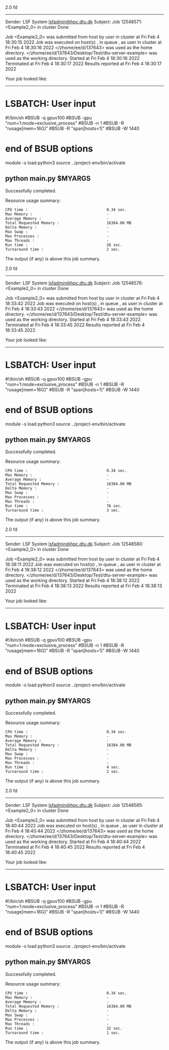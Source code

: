 2.0 fd

------------------------------------------------------------
Sender: LSF System <lsfadmin@hpc.dtu.dk>
Subject: Job 12548571: <Example2_0> in cluster <dcc> Done

Job <Example2_0> was submitted from host <n-62-27-17> by user <s183905> in cluster <dcc> at Fri Feb  4 18:30:15 2022
Job was executed on host(s) <n-62-20-4>, in queue <gpuv100>, as user <s183905> in cluster <dcc> at Fri Feb  4 18:30:16 2022
</zhome/ee/d/137643> was used as the home directory.
</zhome/ee/d/137643/Desktop/Test/dtu-server-example> was used as the working directory.
Started at Fri Feb  4 18:30:16 2022
Terminated at Fri Feb  4 18:30:17 2022
Results reported at Fri Feb  4 18:30:17 2022

Your job looked like:

------------------------------------------------------------
# LSBATCH: User input
#!/bin/sh
#BSUB -q gpuv100
#BSUB -gpu "num=1:mode=exclusive_process"
#BSUB -n 1
#BSUB -R "rusage[mem=16G]"
#BSUB -R "span[hosts=1]"
#BSUB -W 1440
# end of BSUB options
module -s load python3
source ../project-env/bin/activate

python main.py $MYARGS
------------------------------------------------------------

Successfully completed.

Resource usage summary:

    CPU time :                                   0.34 sec.
    Max Memory :                                 -
    Average Memory :                             -
    Total Requested Memory :                     16384.00 MB
    Delta Memory :                               -
    Max Swap :                                   -
    Max Processes :                              -
    Max Threads :                                -
    Run time :                                   26 sec.
    Turnaround time :                            2 sec.

The output (if any) is above this job summary.

2.0 fd

------------------------------------------------------------
Sender: LSF System <lsfadmin@hpc.dtu.dk>
Subject: Job 12548576: <Example2_0> in cluster <dcc> Done

Job <Example2_0> was submitted from host <n-62-27-17> by user <s183905> in cluster <dcc> at Fri Feb  4 18:33:42 2022
Job was executed on host(s) <n-62-20-4>, in queue <gpuv100>, as user <s183905> in cluster <dcc> at Fri Feb  4 18:33:43 2022
</zhome/ee/d/137643> was used as the home directory.
</zhome/ee/d/137643/Desktop/Test/dtu-server-example> was used as the working directory.
Started at Fri Feb  4 18:33:43 2022
Terminated at Fri Feb  4 18:33:45 2022
Results reported at Fri Feb  4 18:33:45 2022

Your job looked like:

------------------------------------------------------------
# LSBATCH: User input
#!/bin/sh
#BSUB -q gpuv100
#BSUB -gpu "num=1:mode=exclusive_process"
#BSUB -n 1
#BSUB -R "rusage[mem=16G]"
#BSUB -R "span[hosts=1]"
#BSUB -W 1440
# end of BSUB options
module -s load python3
source ../project-env/bin/activate

python main.py $MYARGS
------------------------------------------------------------

Successfully completed.

Resource usage summary:

    CPU time :                                   0.34 sec.
    Max Memory :                                 -
    Average Memory :                             -
    Total Requested Memory :                     16384.00 MB
    Delta Memory :                               -
    Max Swap :                                   -
    Max Processes :                              -
    Max Threads :                                -
    Run time :                                   76 sec.
    Turnaround time :                            3 sec.

The output (if any) is above this job summary.

2.0 fd

------------------------------------------------------------
Sender: LSF System <lsfadmin@hpc.dtu.dk>
Subject: Job 12548580: <Example2_0> in cluster <dcc> Done

Job <Example2_0> was submitted from host <n-62-27-17> by user <s183905> in cluster <dcc> at Fri Feb  4 18:38:11 2022
Job was executed on host(s) <n-62-20-4>, in queue <gpuv100>, as user <s183905> in cluster <dcc> at Fri Feb  4 18:38:12 2022
</zhome/ee/d/137643> was used as the home directory.
</zhome/ee/d/137643/Desktop/Test/dtu-server-example> was used as the working directory.
Started at Fri Feb  4 18:38:12 2022
Terminated at Fri Feb  4 18:38:13 2022
Results reported at Fri Feb  4 18:38:13 2022

Your job looked like:

------------------------------------------------------------
# LSBATCH: User input
#!/bin/sh
#BSUB -q gpuv100
#BSUB -gpu "num=1:mode=exclusive_process"
#BSUB -n 1
#BSUB -R "rusage[mem=16G]"
#BSUB -R "span[hosts=1]"
#BSUB -W 1440
# end of BSUB options
module -s load python3
source ../project-env/bin/activate

python main.py $MYARGS
------------------------------------------------------------

Successfully completed.

Resource usage summary:

    CPU time :                                   0.34 sec.
    Max Memory :                                 -
    Average Memory :                             -
    Total Requested Memory :                     16384.00 MB
    Delta Memory :                               -
    Max Swap :                                   -
    Max Processes :                              -
    Max Threads :                                -
    Run time :                                   4 sec.
    Turnaround time :                            2 sec.

The output (if any) is above this job summary.

2.0 fd

------------------------------------------------------------
Sender: LSF System <lsfadmin@hpc.dtu.dk>
Subject: Job 12548585: <Example2_0> in cluster <dcc> Done

Job <Example2_0> was submitted from host <n-62-27-17> by user <s183905> in cluster <dcc> at Fri Feb  4 18:40:44 2022
Job was executed on host(s) <n-62-20-4>, in queue <gpuv100>, as user <s183905> in cluster <dcc> at Fri Feb  4 18:40:44 2022
</zhome/ee/d/137643> was used as the home directory.
</zhome/ee/d/137643/Desktop/Test/dtu-server-example> was used as the working directory.
Started at Fri Feb  4 18:40:44 2022
Terminated at Fri Feb  4 18:40:45 2022
Results reported at Fri Feb  4 18:40:45 2022

Your job looked like:

------------------------------------------------------------
# LSBATCH: User input
#!/bin/sh
#BSUB -q gpuv100
#BSUB -gpu "num=1:mode=exclusive_process"
#BSUB -n 1
#BSUB -R "rusage[mem=16G]"
#BSUB -R "span[hosts=1]"
#BSUB -W 1440
# end of BSUB options
module -s load python3
source ../project-env/bin/activate

python main.py $MYARGS
------------------------------------------------------------

Successfully completed.

Resource usage summary:

    CPU time :                                   0.34 sec.
    Max Memory :                                 -
    Average Memory :                             -
    Total Requested Memory :                     16384.00 MB
    Delta Memory :                               -
    Max Swap :                                   -
    Max Processes :                              -
    Max Threads :                                -
    Run time :                                   32 sec.
    Turnaround time :                            1 sec.

The output (if any) is above this job summary.

